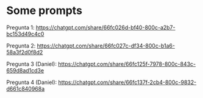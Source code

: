 
# Some prompts
Pregunta 1:
https://chatgpt.com/share/66fc026d-bf40-800c-a2b7-bc153d49c4c0

Pregunta 2:
https://chatgpt.com/share/66fc027c-df34-800c-b1a6-58a3f2d0f8d2

Pregunta 3 (Daniel):
https://chatgpt.com/share/66fc125f-7978-800c-843c-659d8ad1cd3e

Pregunta 4 (Daniel):
https://chatgpt.com/share/66fc137f-2cb4-800c-9832-d661c840968a 